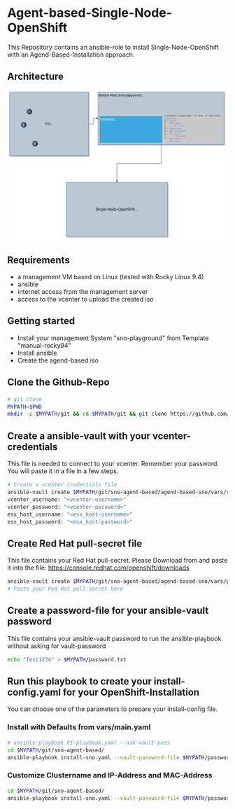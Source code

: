 # Agent-based-Single-Node-OpenShift
This Repository contains an ansible-role to install Single-Node-OpenShift with an Agend-Based-Installation approach.

## Architecture
![Architekture of SNO-Workaround](images/sno-architecture.drawio.svg)


## Requirements
- a management VM based on Linux (tested with Rocky Linux 9.4)
- ansible
- internet access from the management server
- access to the vcenter to upload the created iso

## Getting started
- Install your management System "sno-playground" from Template "manual-rocky94"
- Install ansible
- Create the agend-based.iso

## Clone the Github-Repo
```bash
# git clone
MYPATH=$PWD
mkdir -p $MYPATH/git && cd $MYPATH/git && git clone https://github.com/Patthecat249/sno-agent-based.git
```

## Create a ansible-vault with your vcenter-credentials
This file is needed to connect to your vcenter. Remember your password. You will paste it in a file in a few steps.
```bash
# Create a vcenter credentials file
ansible-vault create $MYPATH/git/sno-agent-based/agend-based-sno/vars/vcenter_credentials.yaml
vcenter_username: "<vcenter-username>"
vcenter_password: "<vcenter-password>"
esx_host_username: "<esx_host-username>"
esx_host_password: "<esx_host-password>"
```

## Create Red Hat pull-secret file
This file contains your Red Hat pull-secret. Please Download from and paste it into the file:
<https://console.redhat.com/openshift/downloads>
```bash
ansible-vault create $MYPATH/git/sno-agent-based/agend-based-sno/vars/pull-secret
# Paste your Red Hat pull-secret here
```

## Create a password-file for your ansible-vault password
This file contains your ansible-vault password to run the ansible-playbook without asking for vault-password
```bash
echo "Test1234" > $MYPATH/password.txt
```

## Run this playbook to create your install-config.yaml for your OpenShift-Installation
You can choose one of the parameters to prepare your install-config file.

### Install with Defaults from vars/main.yaml
```bash
# ansible-playbook 01-playbook.yaml --ask-vault-pass
cd $MYPATH/git/sno-agent-based/
ansible-playbook install-sno.yaml --vault-password-file $MYPATH/password.txt

```
### Customize Clustername and IP-Address and MAC-Address
```bash
cd $MYPATH/git/sno-agent-based/
ansible-playbook install-sno.yaml --vault-password-file $MYPATH/password.txt -e "cluster_name=sno3" -e "ip_address=10.0.249.55" -e "mac_address=00:50:56:9c:49:8b"
```